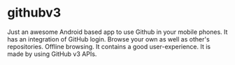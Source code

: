 # githubv3
Just an awesome Android based app to use Github in your mobile phones. It has an integration of GitHub login. Browse your own as well as other's repositories. Offline browsing. It contains a good user-experience. It is made by using GitHub v3 APIs.
